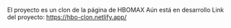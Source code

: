 El proyecto es un clon de la página de HBOMAX 
Aún está en desarrollo
Link del proyecto: https://hbo-clon.netlify.app/
